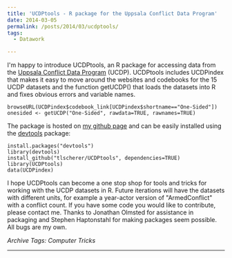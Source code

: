 ```yaml
---
title: 'UCDPtools - R package for the Uppsala Conflict Data Program'
date: 2014-03-05
permalink: /posts/2014/03/ucdptools/
tags:
  - Datawork

---
```


I'm happy to introduce UCDPtools, an R package for accessing data from the <a href="http://www.pcr.uu.se/research/ucdp/datasets">Uppsala Conflict Data Program</a> (UCDP). UCDPtools includes UCDPindex that makes it easy to move around the websites and codebooks for the 15 UCDP datasets and the function getUCDP() that loads the datasets into R and fixes obvious errors and variable names.

<pre><code>browseURL(UCDPindex$codebook_link[UCDPindex$shortname=="One-Sided"])
onesided &lt;- getUCDP("One-Sided", rawdata=TRUE, rawnames=TRUE)</code></pre>
The package is hosted on <a href="https://github.com/tlscherer/UCDPtools">my github page</a> and can be easily installed using the <a href="https://github.com/hadley/devtools">devtools</a> package:
<pre><code>install.packages("devtools")
library(devtools)
install_github("tlscherer/UCDPtools", dependencies=TRUE)
library(UCDPtools)
data(UCDPindex)</code></pre>
I hope UCDPtools can become a one stop shop for tools and tricks for working with the UCDP datasets in R. Future iterations will have the datasets with different units, for example a year-actor version of "ArmedConflict" with a conflict count. If you have some code you would like to contribute, please contact me. Thanks to Jonathan Olmsted for assistance in packaging and Stephen Haptonstahl for making packages seem possible. All bugs are my own.

*Archive Tags: Computer Tricks*

------
